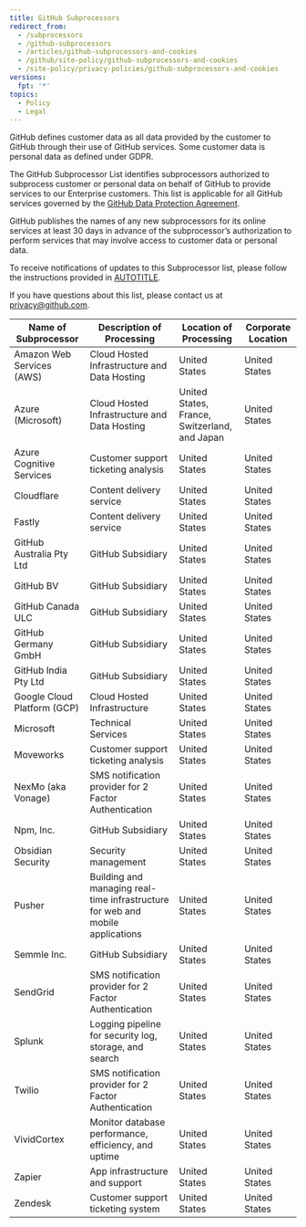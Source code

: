 ```yaml
---
title: GitHub Subprocessors
redirect_from:
  - /subprocessors
  - /github-subprocessors
  - /articles/github-subprocessors-and-cookies
  - /github/site-policy/github-subprocessors-and-cookies
  - /site-policy/privacy-policies/github-subprocessors-and-cookies
versions:
  fpt: '*'
topics:
  - Policy
  - Legal
---
```


GitHub defines customer data as all data provided by the customer to GitHub through their use of GitHub services. Some customer data is personal data as defined under GDPR.

The GitHub Subprocessor List identifies subprocessors authorized to subprocess customer or personal data on behalf of GitHub to provide services to our Enterprise customers. This list is applicable for all GitHub services governed by the [GitHub Data Protection Agreement](https://github.com/customer-terms/github-data-protection-agreement).

GitHub publishes the names of any new subprocessors for its online services at least 30 days in advance of the subprocessor’s authorization to perform services that may involve access to customer data or personal data.

To receive notifications of updates to this Subprocessor list, please follow the instructions provided in [AUTOTITLE](/account-and-profile/managing-subscriptions-and-notifications-on-github/setting-up-notifications/about-notifications).

If you have questions about this list, please contact us at <privacy@github.com>.

| Name of Subprocessor        | Description of Processing                                                      | Location of Processing  | Corporate Location |
| --------------------------- | ------------------------------------------------------------------------------ | ----------------------- | ------------------ |
| Amazon Web Services (AWS)   | Cloud Hosted Infrastructure and Data Hosting                                   | United States                                     | United States      |
| Azure (Microsoft)           | Cloud Hosted Infrastructure and Data Hosting                                   | United States, France,</br>Switzerland, and Japan | United States      |
| Azure Cognitive Services    | Customer support ticketing analysis                                            | United States                                     | United States      |
| Cloudflare                  | Content delivery service                                                       | United States                                     | United States      |
| Fastly                      | Content delivery service                                                       | United States                                     | United States      |
| GitHub Australia Pty Ltd    | GitHub Subsidiary                                                              | United States                                     | United States      |
| GitHub BV                   | GitHub Subsidiary                                                              | United States                                     | United States      |
| GitHub Canada ULC           | GitHub Subsidiary                                                              | United States                                     | United States      |
| GitHub Germany GmbH         | GitHub Subsidiary                                                              | United States                                     | United States      |
| GitHub India Pty Ltd        | GitHub Subsidiary                                                              | United States                                     | United States      |
| Google Cloud Platform (GCP) | Cloud Hosted Infrastructure                                                    | United States                                     | United States      |
| Microsoft                   | Technical Services                                                             | United States                                     | United States      |
| Moveworks                   | Customer support ticketing analysis                                            | United States                                     | United States      |
| NexMo (aka Vonage)          | SMS notification provider for 2 Factor Authentication                          | United States                                     | United States      |
| Npm, Inc. 	                | GitHub Subsidiary	                                                             | United States	                                   | United States      |
| Obsidian Security           | Security management                                                            | United States                                     | United States      |
| Pusher                      | Building and managing real-time infrastructure for web and mobile applications | United States                                     | United States      |
| Semmle Inc.	                | GitHub Subsidiary	                                                             | United States	                                   | United States      |
| SendGrid                    | SMS notification provider for 2 Factor Authentication                          | United States                                     | United States      |
| Splunk                      | Logging pipeline for security log, storage, and search                         | United States                                     | United States      |
| Twilio                      | SMS notification provider for 2 Factor Authentication                          | United States                                     | United States      |
| VividCortex                 | Monitor database performance, efficiency, and uptime                           | United States                                     | United States      |
| Zapier                      | App infrastructure and support                                                 | United States                                     | United States      |
| Zendesk                     | Customer support ticketing system                                              | United States                                     | United States      |
